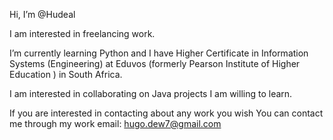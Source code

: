 Hi, I’m @Hudeal

I am interested in freelancing work.

I’m currently learning Python and I have Higher Certificate in Information Systems (Engineering) at Eduvos (formerly Pearson Institute of Higher Education ) in South Africa. 

I am interested in collaborating on Java projects I am willing to learn.

If you are interested in contacting about any work you wish You can contact me through my work email: hugo.dew7@gmail.com

